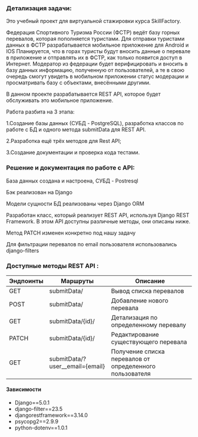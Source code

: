 ### Детализация задачи:


Это учебный проект для виртуальной стажировки курса SkillFactory.

Федерация Спортивного Туризма России (ФСТР) ведёт базу горных перевалов, которая пополняется туристами. Для отправки туристами данных в ФСТР разрабатывается мобильное приложение для Android и IOS Планируется, что в горах туристы будут вносить данные о перевале в приложение и отправлять их в ФСТР, как только появится доступ в Интернет. Модератор из федерации будет верифицировать и вносить в базу данных информацию, полученную от пользователей, а те в свою очередь смогут увидеть в мобильном приложении статус модерации и просматривать базу с объектами, внесёнными другими.

В данном проекте разрабатывается REST API, которое будет обслуживать это мобильное приложение.

Работа разбита на 3 этапа:

1.Создание базы данных (СУБД - PostgreSQL), разработка классов по работе с БД и одного метода submitData для REST API.

2.Разработка ещё трёх методов для Rest API;

3.Создание документации и проверка кода тестами.

### Решение и документация по работе с API:

База данных создана и настроена, СУБД - Postresql

Бэк реализован на Django

Модели сущности БД реализованы через Django ORM

Разработан класс, который реализует REST API, используя Django REST Framework. 
В этом API доступны различные методы, они описаны ниже.

Метод PATCH изменен конкретно под нашу задачу

Для фильтрации перевалов по email пользователя использовались django-filters

### Доступные методы REST API :


| Эндпоинты |Маршруты                        | Описание                                                 |
|-----|--------------------------------|----------------------------------------------------------|
| GET | submitData/                    | Вывод списка перевалов                                   |
| POST | submitData/                    | Добавление нового перевала                               |
| GET | submitData/{id}/               | Детализация по определенному перевалу                    |
| PATCH| submitData/{id}/               | Редактирование существующего перевала                    |
| GET | submitData/?user__email={email} | Получение списка перевалов от определенного пользователя |

#### Зависимости

- Django==5.0.1
- django-filter==23.5
- djangorestframework==3.14.0
- psycopg2==2.9.9
- python-dotenv==1.0.1
